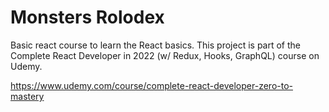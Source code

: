 # Monsters Rolodex

Basic react course to learn the React basics. This project is part of the Complete React Developer in 2022 (w/ Redux, Hooks, GraphQL) course on Udemy.

https://www.udemy.com/course/complete-react-developer-zero-to-mastery